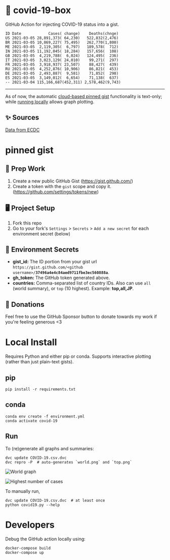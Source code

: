 # 🏥 covid-19-box

GitHub Action for injecting COVID-19 status into a gist.

```
ID Date            Cases( change)    Deaths(chnge)
US 2021-03-05 28,891,373( 64,230)   522,832(2,476)
BR 2021-03-05 10,869,227( 75,495)   262,770(1,800)
ME 2021-03-05  2,119,305(  6,797)   189,578(  712)
IN 2021-03-05 11,192,045( 18,284)   157,656(  108)
GB 2021-03-05  4,219,788(  6,024)   124,495(  236)
IT 2021-03-05  3,023,129( 24,010)    99,271(  297)
FR 2021-03-05  3,918,937( 23,507)    88,427(  439)
RU 2021-03-05  4,252,876( 10,906)    86,821(  453)
DE 2021-03-05  2,493,887(  9,581)    71,852(  298)
ES 2021-03-05  3,149,012(  6,654)    71,138(  637)
-- 2021-03-04 115,166,687(452,311) 2,578,462(9,743)
```

---

As of now, the automatic [cloud-based pinned gist](#pinned-gist) functionality is text-only;
while [running locally](#local-install) allows graph plotting.

## ✨ Sources

[Data from ECDC](https://www.ecdc.europa.eu/en/publications-data/download-todays-data-geographic-distribution-covid-19-cases-worldwide)

# pinned gist

## 🎒 Prep Work
1. Create a new public GitHub Gist (https://gist.github.com/)
1. Create a token with the `gist` scope and copy it. (https://github.com/settings/tokens/new)

## 🖥 Project Setup
1. Fork this repo
1. Go to your fork's `Settings` > `Secrets` > `Add a new secret` for each environment secret (below)

## 🤫 Environment Secrets
- **gist_id:** The ID portion from your gist url `https://gist.github.com/<github username>/`**`37496a4e4c84aed9711fbe3ec560888a`**.
- **gh_token:** The GitHub token generated above.
- **countries:** Comma-separated list of country IDs. Also can use `all` (world summary), or `top` (10 highest). Example: **top,all,JP**.

## 💸 Donations

Feel free to use the GitHub Sponsor button to donate towards my work if you're feeling generous <3

# Local Install

Requires Python and either pip or conda. Supports interactive plotting (rather than just plain-text gists).

## pip

```
pip install -r requirements.txt
```

## conda

```
conda env create -f environment.yml
conda activate covid-19
```

## Run

To (re)generate all graphs and summaries:

```
dvc update COVID-19.csv.dvc
dvc repro -P  # auto-generates `world.png` and `top.png`
```

![World graph](world.png)

![Highest number of cases](top.png)

To manually run,

```
dvc update COVID-19.csv.dvc  # at least once
python covid19.py --help
```

# Developers

Debug the GitHub action locally using:

```
docker-compose build
docker-compose up
```
